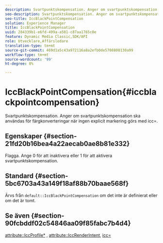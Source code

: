 ```yaml
---
description: Svartpunktskompensation. Anger om svartpunktskompensation ska användas för färgkonverteringar när ingen explicit markering görs med icc=.
seo-description: Svartpunktskompensation. Anger om svartpunktskompensation ska användas för färgkonverteringar när ingen explicit markering görs med icc=.
seo-title: IccBlackPointCompensation
solution: Experience Manager
title: IccBlackPointCompensation
uuid: 284339b1-e6fd-499a-a581-c87aa1765c0e
feature: Dynamic Media Classic,SDK/API
role: Utvecklare,Affärsledare
translation-type: tm+mt
source-git-commit: 469d1a5c43a972116a8a2efb0de5708800130a99
workflow-type: tm+mt
source-wordcount: '99'
ht-degree: 0%

---
```



# IccBlackPointCompensation{#iccblackpointcompensation}

Svartpunktskompensation. Anger om svartpunktskompensation ska användas för färgkonverteringar när ingen explicit markering görs med icc=.

## Egenskaper {#section-21fd20b16bea4a22aecab0ae8b81e332}

Flagga. Ange 0 för att inaktivera eller 1 för att aktivera svartpunktskompensation.

## Standard {#section-5bc6703a43a149f18af88b70baae568f}

Ärvs från `default::IccBlackPointCompensation` om det inte är definierat eller om det är tomt.

## Se även {#section-90fcbddf02c54846aa09f85fabc7b4d4}

[attribute::IccProfile*](../../../../../ir-api/material-cat/image-rendering-api-ref/c-ir-material-catalog/c-ir-attributes-reference/r-ir-iccprofilergb.md#reference-cdaad25b155646ffa382d722fd324b30) ,  [attribute::IccRenderIntent](../../../../../ir-api/material-cat/image-rendering-api-ref/c-ir-material-catalog/c-ir-attributes-reference/r-ir-iccrenderintent.md#reference-3b80b7a4c25545a593c5076f318b5c40),  [icc=](../../../../../ir-api/http-protocol/image-rendering-api-ref/c-ir-http-protocol-ref/c-ir-http-protocol-command-reference/r-ir-icc.md#reference-86a2fff3cef24982ad2063d977a16e06)
